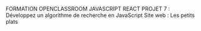 FORMATION OPENCLASSROOM
JAVASCRIPT REACT
PROJET 7 : Développez un algorithme de recherche en JavaScript
Site web : Les petits plats
